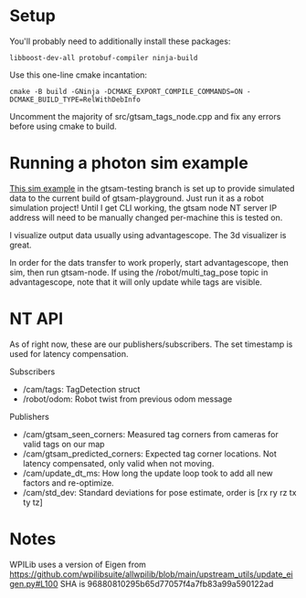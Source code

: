 # Setup 

You'll probably need to additionally install these packages:

```
libboost-dev-all protobuf-compiler ninja-build
```

Use this one-line cmake incantation:

```
cmake -B build -GNinja -DCMAKE_EXPORT_COMPILE_COMMANDS=ON -DCMAKE_BUILD_TYPE=RelWithDebInfo
```

Uncomment the majority of src/gtsam_tags_node.cpp and fix any errors before using cmake to build.

# Running a photon sim example

[This sim example](https://github.com/PhotonVision/champs_2024/tree/gtsam-testing/sim_projects/apriltag_yaw_only) in the gtsam-testing branch is set up to provide simulated data to the current build of gtsam-playground. Just run it as a robot simulation project! Until I get CLI working, the gtsam node NT server IP address will need to be manually changed per-machine this is tested on.

I visualize output data usually using advantagescope. The 3d visualizer is great.

In order for the dats transfer to work properly, start advantagescope, then sim, then run gtsam-node. If using the /robot/multi_tag_pose topic in advantagescope, note that it will only update while tags are visible.

# NT API

As of right now, these are our publishers/subscribers. The set timestamp is used for latency compensation.

Subscribers
- /cam/tags: TagDetection struct
- /robot/odom: Robot twist from previous odom message

Publishers
- /cam/gtsam_seen_corners: Measured tag corners from cameras for valid tags on our map
- /cam/gtsam_predicted_corners: Expected tag corner locations. Not latency compensated, only valid when not moving.
- /cam/update_dt_ms: How long the update loop took to add all new factors and re-optimize.
- /cam/std_dev: Standard deviations for pose estimate, order is [rx ry rz tx ty tz]

# Notes

WPILib uses a version of Eigen from https://github.com/wpilibsuite/allwpilib/blob/main/upstream_utils/update_eigen.py#L100 SHA is 96880810295b65d77057f4a7fb83a99a590122ad
